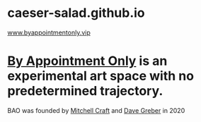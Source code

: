 # caeser-salad.github.io

www.byappointmentonly.vip

<h1><a href="https://www.byappointmentonly.vip">By Appointment Only</a> is an experimental art space with no predetermined trajectory.</h1>

BAO was founded by   <a href="https://mitchellcraft.net/">Mitchell Craft</a> and <a href="https://www.thesculpted.com/">Dave Greber</a> in 2020</h3>
